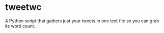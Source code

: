 tweetwc
=======

A Python script that gathers just your tweets in one text file so you can grab its word count.
